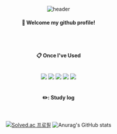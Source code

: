 <div align="center">
  
  ![header](https://capsule-render.vercel.app/api?type=cylinder&color=000000&height=150&section=header&text=KangMinLim&fontColor=ffffff&fontSize=70&animation=fadeIn&fontAlignY=55&desc=%20&descAlignY=62&descAlign=62)

#### :wave: Welcome my github profile!

  <br/>
  <br/>

#### :clipboard: Once I've Used

  <br/>
  
<img src="https://img.shields.io/badge/Python-3776AB?style=flat-square&logo=Python&logoColor=White"/>
<img src="https://img.shields.io/badge/Pytorch-EE4C2C?style=flat-square&logo=Pytorch&logoColor=White"/>
<img src="https://img.shields.io/badge/TensorFlow-FF6F00?style=flat-square&logo=Tensorflow&logoColor=White"/>
<img src="https://img.shields.io/badge/GitHub-181717?style=flat-square&logo=GitHub&logoColor=White"/>
<img src="https://img.shields.io/badge/Docker-2496ED?style=flat-square&logo=Docker&logoColor=White"/>

  <br/>
  <br/>

#### ✏️: Study log

  <br/>

[![Solved.ac
프로필](http://mazassumnida.wtf/api/generate_badge?boj=kmlim0893)](https://solved.ac/kmlim0893)
![Anurag's GitHub stats](https://github-readme-stats.vercel.app/api?username=KangminLim&show_icons=true&theme=radical)

     
</div>

